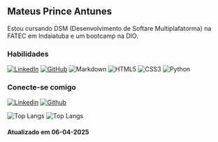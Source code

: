 ## Mateus Prince Antunes
Estou cursando DSM (Desenvolvimento de Softare Multiplafatorma) na FATEC em Indaiatuba e um bootcamp na DIO.

### Habilidades
[![LinkedIn](https://img.shields.io/badge/LinkedIn-0077B5?style=for-the-badge&logo=linkedin&logoColor=white)](https://www.linkedin.com/in/mateuspa/)
[![GitHub](https://img.shields.io/badge/GitHub-100000?style=for-the-badge&logo=github&logoColor=white)](https://github.com/mateuspa)
![Markdown](https://img.shields.io/badge/Markdown-000?style=for-the-badge&logo=markdown)
![HTML5](https://img.shields.io/badge/HTML5-E34F26?style=for-the-badge&logo=html5&logoColor=white)
![CSS3](https://img.shields.io/badge/CSS3-1572B6?style=for-the-badge&logo=css3&logoColor=white)
![Python](https://img.shields.io/badge/python-3670A0?style=for-the-badge&logo=python&logoColor=ffdd54)

### Conecte-se comigo
[![Linkedin](https://img.shields.io/badge/linkedin-%230077B5.svg?style=for-the-badge&logo=linkedin&logoColor=white)](https://www.linkedin.com/in/mateuspa)
[![Github](https://img.shields.io/badge/GitHub-0077B5?style=for-the-badge&logo=github&logoColor=white)](https://github.com/mateuspa)

![Top Langs](https://github-readme-stats-git-masterrstaa-rickstaa.vercel.app/api/top-langs/?username=mateuspa&bg_color=000&border_color=30A3DC&title_color=E94D5F&text_color=FFF)
![Top Langs](https://github-readme-stats-git-masterrstaa-rickstaa.vercel.app/api/top-langs/?username=mateuspa&layout=compact&bg_color=000&border_color=30A3DC&title_color=E94D5F&text_color=FFF)

#### Atualizado em 06-04-2025